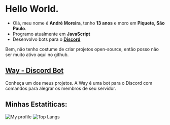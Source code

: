# Hello World.


* Olá, meu nome é **André Moreira**, tenho **13 anos** e moro em **Piquete, São Paulo**.
* Programo atualmente em **JavaScript**
* Desenvolvo bots para o **[Discord](https://discord.com)**

Bem, não tenho costume de criar projetos open-source, então posso não ser muito ativo aqui no github.


## [Way -  Discord Bot](https://waydiscordbot.ga)

Conheça um dos meus projetos. A Way é uma bot para o Discord com comandos para alegrar os membros de seu servidor.

## Minhas Estatíticas:

![My profile](https://github-readme-stats.vercel.app/api?username=eiandremoreira&show_icons=true&theme=radical)
![Top Langs](https://github-readme-stats.vercel.app/api/top-langs/?username=eiandremoreira&layout=compact&theme=radical)
